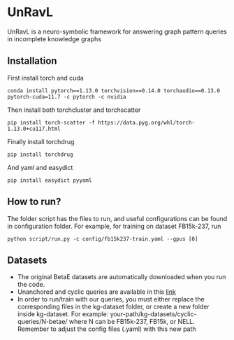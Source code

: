 # UnRavL
UnRavL is a neuro-symbolic framework for answering graph pattern queries in incomplete knowledge graphs

## Installation ##
First install torch and cuda
```
conda install pytorch==1.13.0 torchvision==0.14.0 torchaudio==0.13.0 pytorch-cuda=11.7 -c pytorch -c nvidia
```

Then install both torchcluster and torchscatter
```
pip install torch-scatter -f https://data.pyg.org/whl/torch-1.13.0+cu117.html
```

Finally install torchdrug
```
pip install torchdrug
```

And yaml and easydict
```
pip install easydict pyyaml
```


## How to run? 
The folder script has the files to run, and useful configurations can be found in configuration folder. For example, for training on dataset FB15k-237, run 
```
python script/run.py -c config/fb15k237-train.yaml --gpus [0]
```

## Datasets
* The original BetaE datasets are automatically downloaded when you run the code.
* Unanchored and cyclic queries are available in this [link](https://drive.google.com/drive/folders/1fmXzBzIDQpgFfW1KqpR5_b62Hrs_KZYG?usp=sharing)
* In order to run/train with our queries, you must either replace the corresponding files in the kg-dataset folder, or create a new folder inside kg-dataset. For example: your-path/kg-datasets/cyclic-queries/N-betae/ where N can be FB15k-237, FB15k, or NELL. Remember to adjust the config files (.yaml) with this new path
